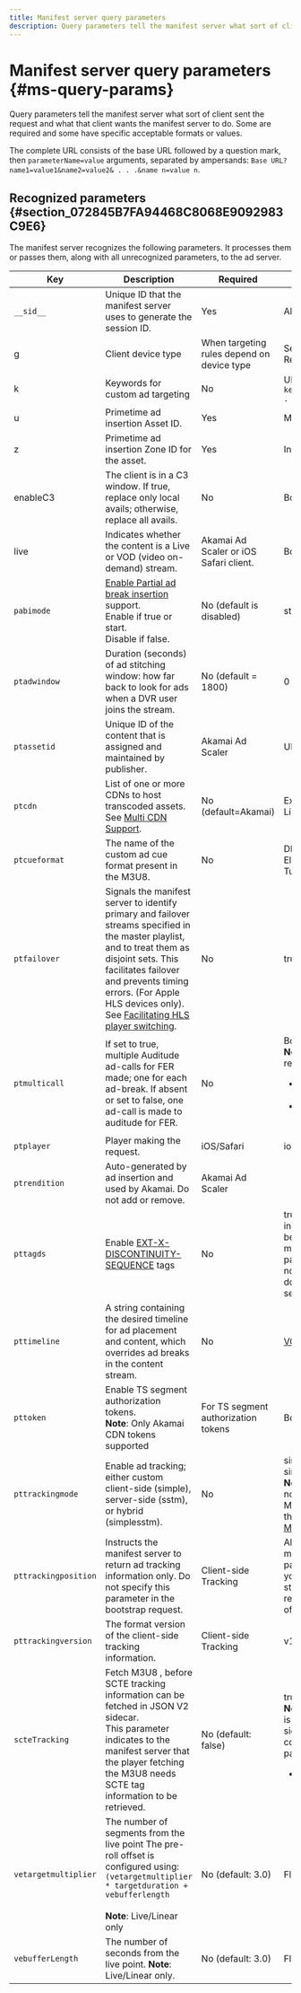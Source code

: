 ```yaml
---
title: Manifest server query parameters
description: Query parameters tell the manifest server what sort of client sent the request and what that client wants the manifest server to do. Some are required and some have specific acceptable formats or values.
---
```


# Manifest server query parameters {#ms-query-params}

Query parameters tell the manifest server what sort of client sent the request and what that client wants the manifest server to do. Some are required and some have specific acceptable formats or values.

The complete URL consists of the base URL followed by a question mark, then `parameterName=value` arguments, separated by ampersands: `Base URL?name1=value1&name2=value2& . . .&name n=value n`.

## Recognized parameters {#section_072845B7FA94468C8068E9092983C9E6}

The manifest server recognizes the following parameters. It processes them or passes them, along with all unrecognized parameters, to the ad server.

| Key | Description | Required | Valid Values |
|---|---|---|---|
| `__sid__` | Unique ID that the manifest server uses to generate the session ID. | Yes | Alphanumeric |
| g | Client device type | When targeting rules depend on device type | See list at [Client Types](https://adobeprimetime.zendesk.com). Requires Zendesk access. |
| k | Keywords for custom ad targeting | No | URL-safe string in format `key1=value1;key2=value2;. . .` |
| u | Primetime ad insertion Asset ID. | Yes | MD5 Hash value |
| z | Primetime ad insertion Zone ID for the asset. | Yes |Integer |
| enableC3 | The client is in a C3 window. If true, replace only local avails; otherwise, replace all avails. | No | Boolean |
| live | Indicates whether the content is a Live or VOD (video on-demand) stream. | Akamai Ad Scaler or iOS Safari client. | Boolean |
| `pabimode` | [Enable Partial ad break insertion](/help/primetime-ad-insertion/~old-msapi-topics/ms-insert-ads/partial-ad-break-insetion.md) support. <br> Enable if  true  or  start.<br> Disable if  false. | No (default is disabled) | start, true, or false |
| `ptadwindow` | Duration (seconds) of ad stitching window: how far back to look for ads when a DVR user joins the stream. | No (default = 1800) | 0 to 1800 |
| `ptassetid` | Unique ID of the content that is assigned and maintained by publisher. | Akamai Ad Scaler | URL-safe string |
| `ptcdn` | List of one or more CDNs to host transcoded assets. See [Multi CDN Support](/help/primetime-ad-insertion/~old-creative-repackaging-service/multi-cdn-supportt.md). | No (default=Akamai) | Example: Akamai, Level3, Limelight, Comcast |
| `ptcueformat` | The name of the custom ad cue format present in the M3U8. | No | DPISimple, DPIScte35, Elemental,NBC, NFL, or Turner |
| `ptfailover` | Signals the manifest server to identify primary and failover streams specified in the master playlist, and to treat them as disjoint sets. This facilitates failover and prevents timing errors. (For Apple HLS devices only). See  [Facilitating HLS player switching](/help/primetime-ad-insertion/~old-msapi-topics/ms-insert-ads/hls-switching-to-failover.md). | No | true |
| `ptmulticall` | If set to true, multiple Auditude ad-calls for FER made; one for each ad-break. If absent or set to false, one ad-call is made to auditude for FER. | No | Boolean <br> **Note**: The following requirements: <ul><li>`ptcueformat` parameter must be set to  nbc</li><li>pttimeline  parameter is ignored.</li></ul> |
| `ptplayer` | Player making the request. | iOS/Safari | ios-mobileweb |
| `ptrendition` | Auto-generated by ad insertion and used by Akamai. Do not add or remove. | Akamai Ad Scaler | |
| `pttagds` | Enable [EXT-X- DISCONTINUITY- SEQUENCE](https://tools.ietf.org/html/draft-pantos-http-live-streaming-19#section-4.3.3.3) tags | No | true  - manifest server includes a sequence tag before the content in each m3u8 file it sends; if parameter is not present or not true, manifest server does not include a sequence tag. |
| `pttimeline` | A string containing the desired timeline for ad placement and content, which overrides ad breaks in the content stream. | No | [VOD timeline](/help/primetime-ad-insertion/~old-msapi-topics/ms-changes-vod-timeline/ms-api-timeline-format.md) |
| `pttoken` | Enable TS segment authorization tokens.<br> **Note**: Only Akamai CDN tokens supported | For TS segment authorization tokens | Boolean |
| `pttrackingmode` | Enable ad tracking; either custom client-side (simple), server-side (sstm), or hybrid (simplesstm). | No | simple, sstm, or simplesstm.<br> **Note**: If this parameter is not included, the #EX-X-MARKER is injected into the manifest. See [EXT-X-MARKER Directive](/help/primetime-ad-insertion/~old-msapi-topics/ms-at-effectiveness/ms-api-playlists.md). |
| `pttrackingposition` | Instructs the manifest server to return ad tracking information only. Do not specify this parameter in the  bootstrap request. | Client-side Tracking | Alphanumeric  Note:  The manifest server ignores all passed values. However, if you pass a null or empty string, the manifest server returns the M3U8 instead of tracking information. |
| `pttrackingversion` | The format version of the client-side tracking information. | Client-side Tracking | v1, v2, v3, or vmap |
| `scteTracking` | Fetch  M3U8 , before  SCTE  tracking information can be fetched in JSON V2 sidecar. <br>This parameter indicates to the manifest server that the player fetching the M3U8 needs  SCTE tag information to be retrieved. | No (default: false) | true or false. <br> **Note**: The SCTE-35 data is returned in the JSON sidecar with the following combination of query parameter values: <ul><li>`ptcueformat=turner | elemental | nfl | DPIScte35`</li><li>`pttrackingversion=v2`</li><li>`scteTracking=true`</li></ul> |
| `vetargetmultiplier` | The number of segments from the live point The pre-roll offset is configured using: `(vetargetmultiplier * targetduration + vebufferlength`<br/><br/>**Note**:  Live/Linear only | No (default:  3.0) | Float |
| `vebufferLength` | The number of seconds from the live point. **Note**: Live/Linear only. | No (default: 3.0)| Float |
